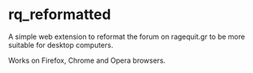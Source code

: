 # rq_reformatted
A simple web extension to reformat the forum on ragequit.gr to be more suitable for desktop computers.

Works on Firefox, Chrome and Opera browsers.
